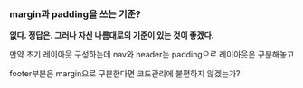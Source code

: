 ### margin과 padding을 쓰는 기준?
**없다. 정답은. 그러나 자신 나름대로의 기준이 있는 것이 좋겠다.**

만약 초기 레이아웃 구성하는데 nav와 header는 padding으로 레이아웃은 구분해놓고 

footer부분은 margin으로 구분한다면 코드관리에 불편하지 않겠는가?


